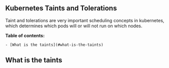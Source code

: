 <h2>Kubernetes Taints and Tolerations </h2>
Taint and tolerations are very important scheduling concepts in kubernetes, which determines which pods will or will not run on which nodes.

**Table of contents:**

    - [What is the taints](#what-is-the-taints)

## What is the taints
